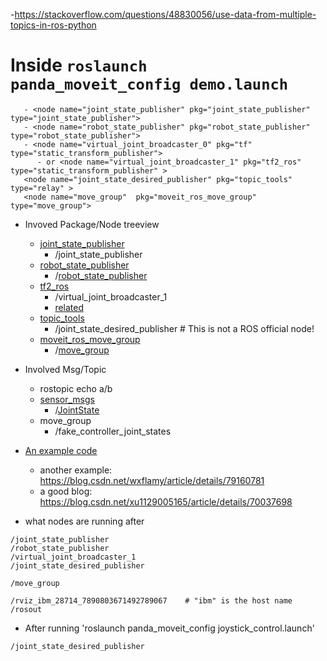 -https://stackoverflow.com/questions/48830056/use-data-from-multiple-topics-in-ros-python

# Inside `roslaunch panda_moveit_config demo.launch`
```
   - <node name="joint_state_publisher" pkg="joint_state_publisher" type="joint_state_publisher">
   - <node name="robot_state_publisher" pkg="robot_state_publisher" type="robot_state_publisher">
   - <node name="virtual_joint_broadcaster_0" pkg="tf" type="static_transform_publisher"> 
      - or <node name="virtual_joint_broadcaster_1" pkg="tf2_ros" type="static_transform_publisher" >
   <node name="joint_state_desired_publisher" pkg="topic_tools" type="relay" >
   <node name="move_group"  pkg="moveit_ros_move_group" type="move_group">
```
- Invoved Package/Node treeview
   - [joint_state_publisher](http://wiki.ros.org/joint_state_publisher)
      - /joint_state_publisher
   - [robot_state_publisher](http://wiki.ros.org/robot_state_publisher)
      - /[robot_state_publisher](http://wiki.ros.org/robot_state_publisher/Tutorials/Using%20the%20robot%20state%20publisher%20on%20your%20own%20robot)
   - [tf2_ros](http://wiki.ros.org/tf2_ros) 
      - /virtual_joint_broadcaster_1
      - [related](http://wiki.ros.org/tf2) 
   - [topic_tools](http://wiki.ros.org/topic_tools)
      - /joint_state_desired_publisher  # This is not a ROS official node!
   - [moveit_ros_move_group](http://wiki.ros.org/moveit_ros_move_group)
      - /[move_group](https://moveit.ros.org/documentation/concepts/)
           
- Involved Msg/Topic
   - rostopic echo a/b  
   - [sensor_msgs](http://docs.ros.org/api/sensor_msgs/html/index-msg.html)
      - /[JointState](http://docs.ros.org/api/sensor_msgs/html/msg/JointState.html)
   - move_group
      - /fake_controller_joint_states   

- [An example code](http://enesbot.me/ros-moveit-tutorial.html)
   - another example: https://blog.csdn.net/wxflamy/article/details/79160781 
   - a good blog: https://blog.csdn.net/xu1129005165/article/details/70037698
- what nodes are running after 
```
/joint_state_publisher
/robot_state_publisher
/virtual_joint_broadcaster_1
/joint_state_desired_publisher

/move_group

/rviz_ibm_28714_7890803671492789067    # "ibm" is the host name
/rosout
```

- After running 'roslaunch panda_moveit_config joystick_control.launch'
```
/joint_state_desired_publisher
```

